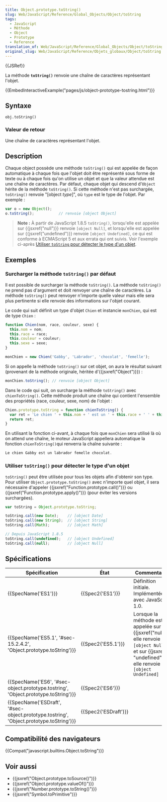 ```yaml
---
title: Object.prototype.toString()
slug: Web/JavaScript/Reference/Global_Objects/Object/toString
tags:
  - JavaScript
  - Méthode
  - Object
  - Prototype
  - Reference
translation_of: Web/JavaScript/Reference/Global_Objects/Object/toString
original_slug: Web/JavaScript/Reference/Objets_globaux/Object/toString
---
```

{{JSRef}}

La méthode **`toString()`** renvoie une chaîne de caractères représentant l'objet.

{{EmbedInteractiveExample("pages/js/object-prototype-tostring.html")}}

## Syntaxe

    obj.toString()

### Valeur de retour

Une chaîne de caractères représentant l'objet.

## Description

Chaque object possède une méthode `toString()` qui est appelée de façon automatique à chaque fois que l'objet doit être représenté sous forme de texte ou à chaque fois qu'on utilise un objet et que la valeur attendue est une chaîne de caractères. Par défaut, chaque objet qui descend d'`Object` hérite de la méthode `toString()`. Si cette méthode n'est pas surchargée, `toString()` renvoie "\[object _type_]", où `type` est le type de l'objet. Par exemple :

```js
var o = new Object();
o.toString();           // renvoie [object Object]
```

> **Note :** À partir de JavaScript 1.8.5 `toString()`, lorsqu'elle est appelée sur {{jsxref("null")}} renvoie `[object Null]`, et lorsqu'elle est appelée sur {{jsxref("undefined")}} renvoie `[object Undefined]`, ce qui est conforme à ECMAScript 5 et aux errata qui ont suivis. Voir l'exemple ci-après [Utiliser `toString` pour détecter le type d'un objet](#detect).

## Exemples

### Surcharger la méthode `toString()` par défaut

Il est possible de surcharger la méthode `toString()`. La méthode `toString()` ne prend pas d'argument et doit renvoyer une chaîne de caractères. La méthode `toString()` peut renvoyer n'importe quelle valeur mais elle sera plus pertinente si elle renvoie des informations sur l'objet courant.

Le code qui suit définit un type d'objet `Chien` et instancie `monChien`, qui est de type `Chien` :

```js
function Chien(nom, race, couleur, sexe) {
  this.nom = nom;
  this.race = race;
  this.couleur = couleur;
  this.sexe = sexe;
}

monChien = new Chien('Gabby', 'Labrador', 'chocolat', 'femelle');
```

Si on appelle la méthode `toString()` sur cet objet, on aura le résultat suivant (provenant de la méthode originale, héritée d'{{jsxref("Object")}}) :

```js
monChien.toString(); // renvoie [object Object]
```

Dans le code qui suit, on surcharge la méthode `toString()` avec `chienToString()`. Cette méthode produit une chaîne qui contient l'ensemble des propriétés (race, couleur, sexe, nom) de l'objet :

```js
Chien.prototype.toString = function chienToString() {
  var ret = 'Le chien ' + this.nom + ' est un ' + this.race + ' ' + this.sexe + ' ' + this.couleur;
  return ret;
}
```

En utilisant la fonction ci-avant, à chaque fois que `monChien` sera utilisé là où on attend une chaîne, le moteur JavaScript appellera automatique la fonction `chienToString()`qui renverra la chaîne suivante :

```js
Le chien Gabby est un labrador femelle chocolat.
```

### Utiliser `toString()` pour détecter le type d'un objet

`toString()` peut être utilisée pour tous les objets afin d'obtenir son type. Pour utiliser `Object.prototype.toString()` avec n'importe quel objet, il sera nécessaire d'appeler {{jsxref("Function.prototype.call()")}} ou {{jsxref("Function.prototype.apply()")}} (pour éviter les versions surchargées).

```js
var toString = Object.prototype.toString;

toString.call(new Date);    // [object Date]
toString.call(new String);  // [object String]
toString.call(Math);        // [object Math]

// Depuis JavaScript 1.8.5
toString.call(undefined);   // [object Undefined]
toString.call(null);        // [object Null]
```

## Spécifications

| Spécification                                                                                                        | État                         | Commentaires                                                                                                                                                         |
| -------------------------------------------------------------------------------------------------------------------- | ---------------------------- | -------------------------------------------------------------------------------------------------------------------------------------------------------------------- |
| {{SpecName('ES1')}}                                                                                             | {{Spec2('ES1')}}         | Définition initiale. Implémentée avec JavaScript 1.0.                                                                                                                |
| {{SpecName('ES5.1', '#sec-15.2.4.2', 'Object.prototype.toString')}}                             | {{Spec2('ES5.1')}}     | Lorsque la méthode est appelée sur {{jsxref("null")}}, elle renvoie `[object Null]`, et sur {{jsxref( "undefined")}} elle renvoie `[object Undefined]` |
| {{SpecName('ES6', '#sec-object.prototype.tostring', 'Object.prototype.toString')}}         | {{Spec2('ES6')}}         |                                                                                                                                                                      |
| {{SpecName('ESDraft', '#sec-object.prototype.tostring', 'Object.prototype.toString')}} | {{Spec2('ESDraft')}} |                                                                                                                                                                      |

## Compatibilité des navigateurs

{{Compat("javascript.builtins.Object.toString")}}

## Voir aussi

- {{jsxref("Object.prototype.toSource()")}}
- {{jsxref("Object.prototype.valueOf()")}}
- {{jsxref("Number.prototype.toString()")}}
- {{jsxref("Symbol.toPrimitive")}}
